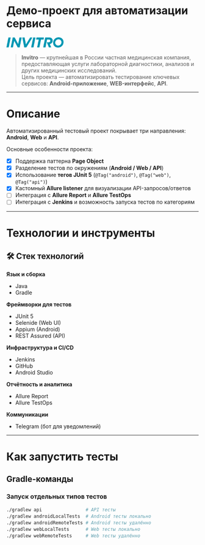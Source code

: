 # Демо-проект для автоматизации сервиса

<p align="left">
  <img src="images/icons/logo.svg" width="150">
</p>

> **Invitro** — крупнейшая в России частная медицинская компания, предоставляющая услуги лабораторной диагностики, анализов и других медицинских исследований.  
> Цель проекта — автоматизировать тестирование ключевых сервисов: **Android-приложение**, **WEB-интерфейс**, **API**.

---

# <a name="Описание">Описание</a>

Автоматизированный тестовый проект покрывает три направления: **Android**, **Web** и **API**.

Основные особенности проекта:

- [x] Поддержка паттерна **Page Object**
- [x] Разделение тестов по окружениям (**Android / Web / API**)
- [x] Использование **тегов JUnit 5** (`@Tag("android")`, `@Tag("web")`, `@Tag("api")`)
- [x] Кастомный **Allure listener** для визуализации API-запросов/ответов
- [ ] Интеграция с **Allure Report** и **Allure TestOps**
- [ ] Интеграция с **Jenkins** и возможность запуска тестов по категориям

---

# <a name="Технологии и инструменты">Технологии и инструменты</a>

## 🛠 Стек технологий

**Язык и сборка**
- Java
- Gradle

**Фреймворки для тестов**
- JUnit 5
- Selenide (Web UI)
- Appium (Android)
- REST Assured (API)

**Инфраструктура и CI/CD**
- Jenkins
- GitHub
- Android Studio

**Отчётность и аналитика**
- Allure Report
- Allure TestOps

**Коммуникации**
- Telegram (бот для уведомлений)

---

# <a name="Запуск">Как запустить тесты</a>

## Gradle-команды

### Запуск отдельных типов тестов

```bash
./gradlew api                # API тесты
./gradlew androidLocalTests  # Android тесты локально
./gradlew androidRemoteTests # Android тесты удалённо
./gradlew webLocalTests      # Web тесты локально
./gradlew webRemoteTests     # Web тесты удалённо
```